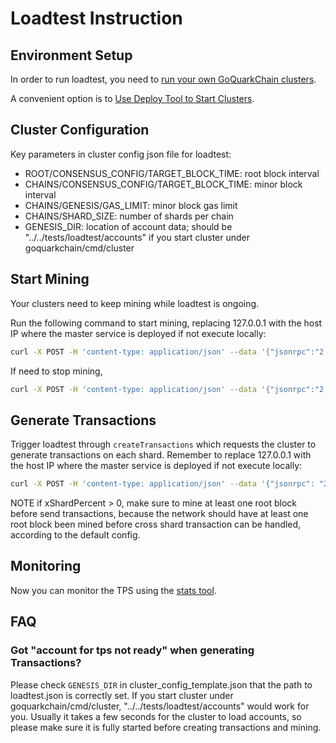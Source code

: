 # Loadtest Instruction

## Environment Setup

In order to run loadtest, you need to [run your own GoQuarkChain clusters](../../README.md#running-multiple-clusters-with-p2p-network-on-different-machines).

A convenient option is to [Use Deploy Tool to Start Clusters](./deployer/README.md#use-deploy-tool-to-start-goquarkchain-clusters).

## Cluster Configuration

Key parameters in cluster config json file for loadtest:

- ROOT/CONSENSUS_CONFIG/TARGET_BLOCK_TIME: root block interval
- CHAINS/CONSENSUS_CONFIG/TARGET_BLOCK_TIME: minor block interval
- CHAINS/GENESIS/GAS_LIMIT: minor block gas limit
- CHAINS/SHARD_SIZE: number of shards per chain
- GENESIS_DIR: location of account data; should be "../../tests/loadtest/accounts" if you start cluster under goquarkchain/cmd/cluster

## Start Mining

Your clusters need to keep mining while loadtest is ongoing. 

Run the following command to start mining, replacing 127.0.0.1 with the host IP where the master service is deployed if not execute locally:

```bash
curl -X POST -H 'content-type: application/json' --data '{"jsonrpc":"2.0","method":"setMining","params":[true],"id":0}' http://127.0.0.1:38491
```
If need to stop mining,
```bash
curl -X POST -H 'content-type: application/json' --data '{"jsonrpc":"2.0","method":"setMining","params":[false],"id":0}' http://127.0.0.1:38491
```
## Generate Transactions

Trigger loadtest through `createTransactions` which requests the cluster to generate transactions on each shard. 
Remember to replace 127.0.0.1 with the host IP where the master service is deployed if not execute locally:

```bash
curl -X POST -H 'content-type: application/json' --data '{"jsonrpc": "2.0","method": "createTransactions","params": [{ "numTxPerShard": 10000,"xShardPercent": 0}],"id": 1}' http://127.0.0.1:38491
```
NOTE if xShardPercent > 0, make sure to mine at least one root block before send transactions, because the network should 
have at least one root block been mined before cross shard transaction can be handled, according to the default config.

## Monitoring

Now you can monitor the TPS using the [stats tool](../../cmd/stats).

## FAQ

### Got "account for tps not ready" when generating Transactions?
 
Please check `GENESIS_DIR` in cluster_config_template.json that the path to loadtest.json is correctly set.
If you start cluster under goquarkchain/cmd/cluster, "../../tests/loadtest/accounts" would work for you. 
Usually it takes a few seconds for the cluster to load accounts, so please make sure it is fully started before creating transactions and mining.